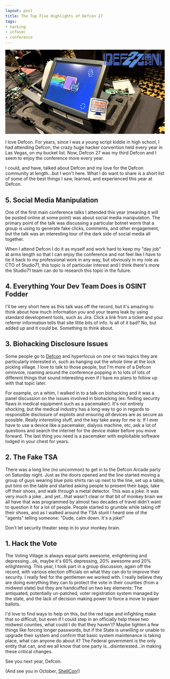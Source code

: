 ```yaml
---
layout: post
title: The Top Five Highlights of Defcon 27
tags:
- hacking
- infosec
- conference
---
```


![Voting Village at Defcon 27](/public/images/2019-08-25-defcon.jpg)

I love Defcon. For years, since I was a young script kiddie in high school, I had attending Defcon, the crazy huge hacker convention held every year in Las Vegas, on my bucket list. Now, Defcon 27 was my third Defcon and I seem to enjoy the conference more every year.

I could, and have, talked about Defcon and my love for the Defcon community at length...but I won't here. What I do want to share is a short list of some of the best things I saw, learned, and experienced this year at Defcon.

## 5. Social Media Manipulation

One of the first main conference talks I attended this year (meaning it will be posted online at some point) was about social media manipulation. The primary point of the talk was discussing a particular botnet worm that a group is using to generate fake clicks, comments, and other engagement, but the talk was an interesting tour of the dark side of social media all together.

When I attend Defcon I do it as myself and work hard to keep my "day job" at arms length so that I can enjoy the conference and not feel like I have to tie it back to my professional work in any way, but obviously in my role as CTO of Studio71, this topic is of particular interest and I think there's more the Studio71 team can do to research this topic in the future.

## 4. Everything Your Dev Team Does is OSINT Fodder

I'll be very short here as this talk was off the record, but it's amazing to think about how much information you and your teams leak by using standard development tools, such as Jira. Click a link from a ticket and your referrer information tells that site little bits of info. Is all of it bad? No, but added up and it could be. Something to think about.

## 3. Biohacking Disclosure Issues

Some people go to [Defcon](https://www.defcon.org/html/defcon-27/dc-27-index.html) and hyperfocus on one or two topics they are particularly interested in, such as hanging out the whole time at the lock picking village. I love to talk to those people, but I'm more of a Defcon omnivore, roaming around the conference popping in to lots of lots of different things that sound interesting even if I have no plans to follow up with that topic later.

For example, on a whim, I walked in to a talk on biohacking and it was a panel discussion on the issues involved in biohacking (ex: finding security flaws in medical equipment such as a pacemaker). It's not entirely shocking, but the medical industry has a long way to go in regards to responsible disclosure of exploits and ensuring *all* devices are as secure as possible. Really interesting stuff, and the key take away for me is: If I ever have to use a device like a pacemaker, dialysis machine, etc, ask a lot of questions and search the internet for the device maker before you move forward. The last thing you need is a pacemaker with exploitable software lodged in your chest for years.

## 2. The Fake TSA

There was a long line (no uncommon) to get in to the Defcon Arcade party on Saturday night. Just as the doors opened and the line started moving a group of guys wearing blue polo shirts ran up next to the line, set up a table, put bins on the table and started asking people to present their bags, take off their shoes, and walk through a metal detector. This was a joke. It was very much a joke...and yet...that wasn't clear or that bit of monkey brain we all have that was programmed by almost two decades of travel didn't want to question it for a lot of people. People started to grumble while taking off their shoes, and as I walked around the TSA stunt I heard one of the "agents" telling someone: "Dude, calm down. It's a joke!"

Don't let security theater seep in to your monkey brain.

## 1. Hack the Vote

The Voting Village is always equal parts awesome, enlightening and depressing...ok, maybe it's 60% depressing, 20% awesome and 20% enlightening. This year, I took part in a group discussion, again off the record, with various election officials on what they can do to improve their security. I really feel for the gentlemen we worked with. I really believe they are doing everything they can to protect the vote in their counties (from a midwest state) but they are handcuffed on two key elements: The antiquated, potentially un-patched, voter registration system managed by the state, and the lack of decision making power to force a move to paper ballots.

I'd love to find ways to help on this, but the red tape and infighting make that so difficult, but even if I could step in an officially help these two midwest counties, what could I do that they haven't? Maybe tighten a few things like forcing longer passwords, but if the State is unwilling or unable to upgrade their system and confirm that basic system maintenance is taking place, what can anyone do about it? The Federal government is the only entity that can, and we all know that one party is...disinterested...in making these critical changes.

See you next year, Defcon.

(And see you in October, [ShellCon](https://shellcon.io/)!)